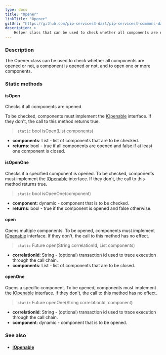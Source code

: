 ```yaml
---
type: docs
title: "Opener"
linkTitle: "Opener"
gitUrl: "https://github.com/pip-services3-dart/pip-services3-commons-dart"
description: >
    Helper class that can be used to check whether all components are opened or not, a component is opened or not, and to open one or more components.
---
```


### Description

The Opener class can be used to check whether all components are opened or not, a component is opened or not, and to open one or more components.

### Static methods

#### isOpen
Checks if all components are opened.

To be checked, components must implement the [IOpenable](../iopenable) interface.
If they don't, the call to this method returns true.

> `static` bool isOpen(List components)

- **components**: List - list of components that are to be checked.
- **returns**: bool - true if all components are opened and false if at least one component is closed.

#### isOpenOne
Checks if a specified component is opened.
To be checked, components must implement the [IOpenable](../iopenable) interface.
If they don't, the call to this method returns true.

> `static` bool isOpenOne(component)

- **component**: dynamic - component that is to be checked.
- **returns**: bool - true if the component is opened and false otherwise.


#### open
Opens multiple components.
To be opened, components must implement [IOpenable](../iopenable) interface.
If they don't, the call to this method has no effect.

> `static` Future open(String correlationId, List components)

- **correlationId**: String - (optional) transaction id used to trace execution through the call chain.
- **components**: List - list of components that are to be closed.


#### openOne
Opens a specific component.
To be opened, components must implement the [IOpenable](../iopenable) interface.
If they don't, the call to this method has no effect.

> `static` Future openOne(String correlationId, component)

- **correlationId**: String - (optional) transaction id used to trace execution through the call chain.
- **component**: dynamic - component that is to be opened.



### See also
- #### [IOpenable](../iopenable)
